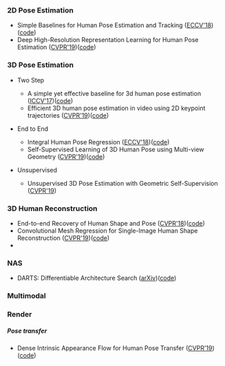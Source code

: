 
### 2D Pose Estimation
* Simple Baselines for Human Pose Estimation and Tracking ([ECCV'18](https://arxiv.org/abs/1804.06208))([code]([https://github.com/microsoft/human-pose-estimation.pytorch]))
* Deep High-Resolution Representation Learning for Human Pose Estimation ([CVPR'19](https://arxiv.org/abs/1902.09212))([code](https://github.com/leoxiaobin/deep-high-resolution-net.pytorch))

### 3D Pose Estimation
* Two Step
    * A simple yet effective baseline for 3d human pose estimation ([ICCV'17](https://arxiv.org/pdf/1705.03098.pdf))([code](https://github.com/una-dinosauria/3d-pose-baseline))
    * Efficient 3D human pose estimation in video using 2D keypoint trajectories ([CVPR'19](https://arxiv.org/abs/1811.11742))([code](https://github.com/facebookresearch/VideoPose3D))
   

* End to End
    * Integral Human Pose Regression ([ECCV'18](https://arxiv.org/abs/1711.08229))([code](https://github.com/JimmySuen/integral-human-pose))
    * Self-Supervised Learning of 3D Human Pose using Multi-view Geometry ([CVPR'19](https://arxiv.org/abs/1903.02330))([code](https://github.com/mkocabas/EpipolarPose))

* Unsupervised
    * Unsupervised 3D Pose Estimation with Geometric Self-Supervision ([CVPR'19](https://arxiv.org/abs/1904.04812))

### 3D Human Reconstruction
* End-to-end Recovery of Human Shape and Pose ([CVPR'18](https://arxiv.org/abs/1712.06584))([code](https://github.com/akanazawa/hmr))
* Convolutional Mesh Regression for Single-Image Human Shape Reconstruction ([CVPR'19](https://arxiv.org/pdf/1905.03244.pdf))([code](https://github.com/nkolot/GraphCMR))
* 

### NAS
* DARTS: Differentiable Architecture Search ([arXiv](https://arxiv.org/abs/1806.09055))([code](https://github.com/quark0/darts))
### Multimodal

### Render
##### Pose transfer
* Dense Intrinsic Appearance Flow for Human Pose Transfer ([CVPR'19](http://mmlab.ie.cuhk.edu.hk/projects/pose-transfer/))([code](https://github.com/ly015/intrinsic_flow))
